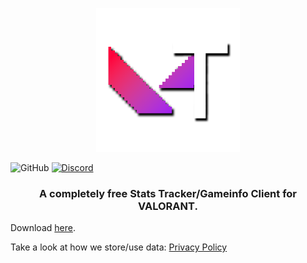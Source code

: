<p align="center"><img width="230px" src="iconss/VALTracker_Logo_default.png"></p>

![GitHub](https://img.shields.io/github/license/VALTracker/DesktopClient?label=License) [![Discord](https://img.shields.io/discord/927898163094900777?color=%235865F2&label=Our%20Discord)](https://discord.gg/aJfQ4yHysG)<br> 
<script type='text/javascript' src='https://storage.ko-fi.com/cdn/widget/Widget_2.js'></script><script type='text/javascript'>kofiwidget2.init('Support Me on Ko-fi', '#29abe0', 'J3J2BUBT8');kofiwidget2.draw();</script> 

<h3 align="center">A completely free Stats Tracker/Gameinfo Client for VALORANT.</h3>

Download [here](https://valtracker.gg/).

Take a look at how we store/use data: [Privacy Policy](https://valtracker.gg/privacy)
